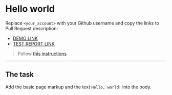 # Hello world
Replace `<your_account>` with your Github username and copy the links to Pull Request description:
- [DEMO LINK](https://Yehormann.github.io/layout_hello-world/)
- [TEST REPORT LINK](https://Yehormann.github.io/layout_hello-world/report/html_report/)

> Follow [this instructions](https://mate-academy.github.io/layout_task-guideline/#how-to-solve-the-layout-tasks-on-github)
___

## The task
Add the basic page markup and the text `Hello, world!` into the body.
